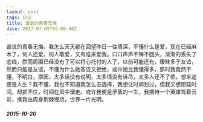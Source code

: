 ```yaml
---
layout: post
tags: 日记 
title: 谁说的青春无悔
date: 2017-07-05T05:09:48Z
---
```


谁说的青春无悔，我怎么天天都在回望昨日一往情深，不懂什么是爱，现在已经麻木了，何人还爱，何人敢爱，又有谁来爱我。口口声声不悔不回头，渐渐的丢失了底线，<!-- more -->然而周围已经没有了可以将心托付的人了，以前可能还有，暧昧多于友谊，然而只能是友谊，不懂为什么她答应又拒绝，或许她比我懂得多，那时我竟然不懂，不明白，原因，太多话没有说明，太多情没有诉尽，太多人还不了债。想来这便是人生？我不懂，我也不知道我怎么去选择，我想让时间划过，但我又想阻延时间，却抓不住，时间在风中溜走。或许我便是矛盾的一生，我期待一个英雄驾着云彩，携我出周身荆棘缠绕，世界一片光明。

##### 2015-10-20